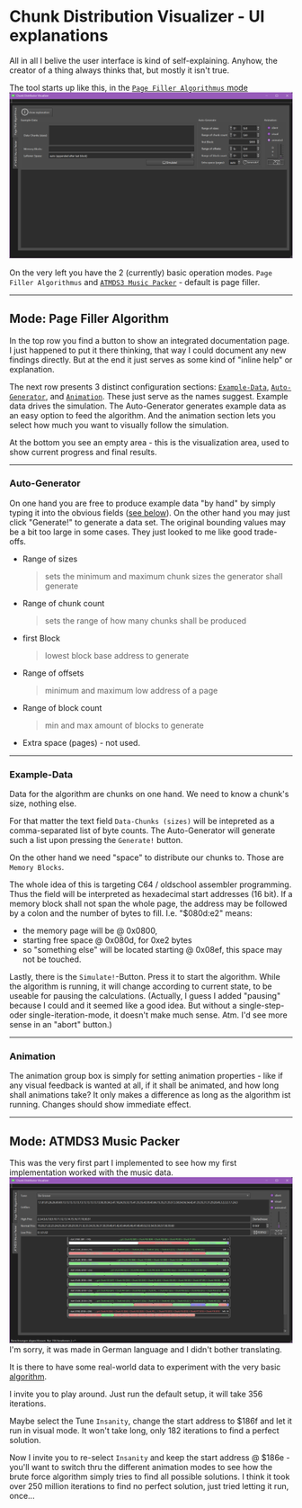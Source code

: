 # Chunk Distribution Visualizer - UI explanations
All in all I belive the user interface is kind of self-explaining.  Anyhow, the creator of a thing
always thinks that, but mostly it isn't true.

The tool starts up like this, in the [`Page Filler Algorithmus` mode](#Mode-Page-Filler-Algorithm)
![UI screenshot after start](/docs/pix/sc_startup.png)

On the very left you have the 2 (currently) basic operation modes.  `Page Filler Algorithmus` and
[`ATMDS3 Music Packer`](#Mode-ATMDS3-Music-Packer) - default is page filler.

---
## Mode: Page Filler Algorithm
In the top row you find a button to show an integrated documentation page.  I just happened to put
it there thinking, that way I could document any new findings directly.  But at the end it just
serves as some kind of "inline help" or explanation.

The next row presents 3 distinct configuration sections: [`Example-Data`](#Example-Data), [`Auto-Generator`](#Auto-Generator), and
[`Animation`](#Animation).  These just serve as the names suggest.  Example data drives the simulation.  The
Auto-Generator generates example data as an easy option to feed the algorithm.  And the animation
section lets you select how much you want to visually follow the simulation.

At the bottom you see an empty area - this is the visualization area, used to show current progress and final results.

---
### Auto-Generator
On one hand you are free to produce example data "by hand" by simply typing it into the obvious
fields ([see below](#Example-Data)).  On the other hand you may just click "Generate!" to generate
a data set.  The original bounding values may be a bit too large in some cases.  They just looked
to me like good trade-offs.

- Range of sizes
  > sets the minimum and maximum chunk sizes the generator shall generate
- Range of chunk count
  > sets the range of how many chunks shall be produced
- first Block
  > lowest block base address to generate
- Range of offsets
  > minimum and maximum low address of a page 
- Range of block count
  > min and max amount of blocks to generate
- Extra space (pages) - not used.

---
### Example-Data
Data for the algorithm are chunks on one hand.  We need to know a chunk's size, nothing else.

For that matter the text field `Data-Chunks (sizes)` will be intepreted as a comma-separated list
of byte counts.  The Auto-Generator will generate such a list upon pressing the `Generate!` button.

On the other hand we need "space" to distribute our chunks to.  Those are `Memory Blocks`.

The whole idea of this is targeting C64 / oldschool assembler programming.  Thus the field will be
interpreted as hexadecimal start addresses (16 bit).  If a memory block shall not span the whole
page, the address may be followed by a colon and the number of bytes to fill.  I.e. "$080d:e2"
means:
- the memory page will be @ 0x0800,
- starting free space @ 0x080d, for 0xe2 bytes
- so "something else" will be located starting @ 0x08ef, this space may not be touched.

Lastly, there is the `Simulate!`-Button.  Press it to start the algorithm.  While the algorithm is
running, it will change according to current state, to be useable for pausing the calculations.
(Actually, I guess I added "pausing" because I could and it seemed like a good idea.  But without
a single-step- oder single-iteration-mode, it doesn't make much sense. Atm. I'd see more sense in
an "abort" button.)

---
### Animation
The animation group box is simply for setting animation properties - like if any visual feedback is
wanted at all, if it shall be animated, and how long shall animations take?  It only makes a
difference as long as the algorithm ist running.  Changes should show immediate effect.

---
## Mode: ATMDS3 Music Packer
This was the very first part I implemented to see how my first implementation worked with the music
data.
![screenshot after finishing Confusion](/docs/pix/sc_mp.png)
I'm sorry, it was made in German language and I didn't bother translating.

It is there to have some real-world data to experiment with the very basic [algorithm](/docs/Algorithm.md).

I invite you to play around.  Just run the default setup, it will take 356 iterations.

Maybe select the Tune `Insanity`, change the start address to $186f and let it run in visual
mode. It won't take long, only 182 iterations to find a perfect solution.

Now I invite you to re-select `Insanity` and keep the start address @ $186e - you'll want to switch
thru the different animation modes to see how the brute force algorithm simply tries to find all
possible solutions.  I think it took over 250 million iterations to find no perfect solution, just
tried letting it run, once...
